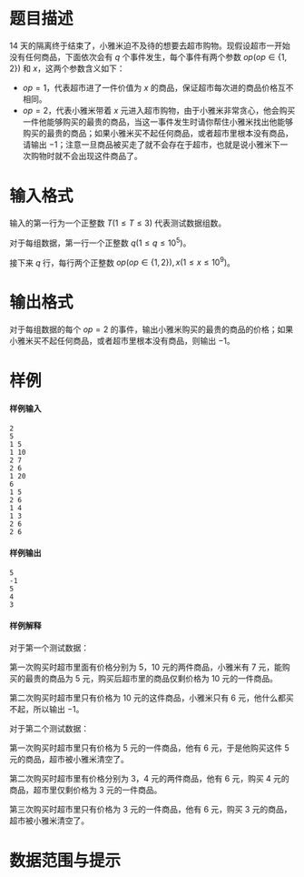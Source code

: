 
# 题目描述

$14$ 天的隔离终于结束了，小雅米迫不及待的想要去超市购物。现假设超市一开始没有任何商品，下面依次会有 $q$ 个事件发生，每个事件有两个参数 $op(op\in\{1,2\})$ 和 $x$，这两个参数含义如下：

* $op = 1$，代表超市进了一件价值为 $x$ 的商品，保证超市每次进的商品价格互不相同。
* $op = 2$，代表小雅米带着 $x$ 元进入超市购物，由于小雅米非常贪心，他会购买一件他能够购买的最贵的商品，当这一事件发生时请你帮住小雅米找出他能够购买的最贵的商品；如果小雅米买不起任何商品，或者超市里根本没有商品，请输出 $-1$；注意一旦商品被买走了就不会存在于超市，也就是说小雅米下一次购物时就不会出现这件商品了。

# 输入格式

输入的第一行为一个正整数 $T(1\leq T \leq 3)$ 代表测试数据组数。

对于每组数据，第一行一个正整数 $q (1 \leq q \leq 10^5)$。

接下来 $q$ 行，每行两个正整数 $op(op\in\{1,2\}),x(1 \leq x \leq 10^9)$。

# 输出格式

对于每组数据的每个 $op = 2$ 的事件，输出小雅米购买的最贵的商品的价格；如果小雅米买不起任何商品，或者超市里根本没有商品，则输出 $-1$。

# 样例

#### 样例输入

```plain
2
5
1 5
1 10
2 7
2 6
1 20
6
1 5
2 6
1 4
1 3
2 6
2 6
```

#### 样例输出

```plain
5
-1
5
4
3
```

#### 样例解释

对于第一个测试数据：

第一次购买时超市里面有价格分别为 $5，10$ 元的两件商品，小雅米有 $7$ 元，能购买的最贵的商品为 $5$ 元，购买后超市里的商品仅剩价格为 $10$ 元的一件商品。

第二次购买时超市里只有价格为 $10$ 元的这件商品，小雅米只有 $6$ 元，他什么都买不起，所以输出 $-1$。

对于第二个测试数据：

第一次购买时超市里只有价格为 $5$ 元的一件商品，他有 $6$ 元，于是他购买这件 $5$ 元的商品，超市被小雅米清空了。

第二次购买时超市里有价格分别为 $3，4$ 元的两件商品，他有 $6$ 元，购买 $4$ 元的商品，超市里仅剩价格为 $3$ 元的一件商品。

第三次购买时超市里只有价格为 $3$ 元的一件商品，他有 $6$ 元，购买 $3$ 元的商品，超市被小雅米清空了。


# 数据范围与提示



